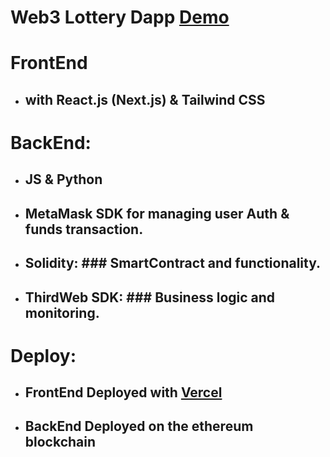 # Web3 Lottery Dapp [Demo](http://web3-lottery-v1.vercel.app)

# FrontEnd
- ## with React.js (Next.js) & Tailwind CSS

# BackEnd:
- ## JS & Python
- ## **MetaMask SDK** for managing user Auth & funds transaction.
- ## **Solidity**: ### SmartContract and functionality.
- ## **ThirdWeb SDK**: ### Business logic and monitoring.

# Deploy:
- ## FrontEnd Deployed with [**Vercel**](https://vercel.com/new?utm_source=github&utm_medium=readme&utm_campaign=next-example)
- ## BackEnd Deployed on the **ethereum blockchain**

